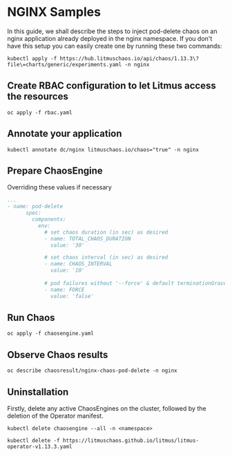 # NGINX Samples

In this guide, we shall describe the steps to inject pod-delete chaos on an nginx application already deployed in the nginx namespace. If you don't have this setup you can easily create one by running these two commands:

```
kubectl apply -f https://hub.litmuschaos.io/api/chaos/1.13.3\?file\=charts/generic/experiments.yaml -n nginx
```

## Create RBAC configuration to let Litmus access the resources

```
oc apply -f rbac.yaml
```

## Annotate your application

```
kubectl annotate dc/nginx litmuschaos.io/chaos="true" -n nginx
```

## Prepare ChaosEngine

Overriding these values if necessary

```yaml
...
- name: pod-delete
      spec:
        components:
          env:
            # set chaos duration (in sec) as desired
            - name: TOTAL_CHAOS_DURATION
              value: '30'

            # set chaos interval (in sec) as desired
            - name: CHAOS_INTERVAL
              value: '10'
              
            # pod failures without '--force' & default terminationGracePeriodSeconds
            - name: FORCE
              value: 'false'
```

## Run Chaos

```
oc apply -f chaosengine.yaml
```

## Observe Chaos results

```
oc describe chaosresult/nginx-chaos-pod-delete -n nginx
```

## Uninstallation

Firstly, delete any active ChaosEngines on the cluster, followed by the deletion of the Operator manifest.

```
kubectl delete chaosengine --all -n <namespace>
```

```
kubectl delete -f https://litmuschaos.github.io/litmus/litmus-operator-v1.13.3.yaml
```